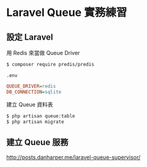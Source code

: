 # Laravel Queue 實務練習

## 設定 Laravel

用 Redis 來當做 Queue Driver

```bash
$ composer require predis/predis
```

`.env`

```ini
QUEUE_DRIVER=redis
DB_CONNECTION=sqlite
```

建立 Queue 資料表

```bash
$ php artisan queue:table
$ php artisan migrate
```

## 建立 Queue 服務

http://posts.danharper.me/laravel-queue-supervisor/